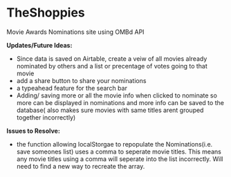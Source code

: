 # TheShoppies
Movie Awards Nominations site using OMBd API

**Updates/Future Ideas:**
- Since data is saved on Airtable, create a veiw of all movies already nominated by others and a list or precentage of votes going to that movie
- add a share button to share your nominations
- a typeahead feature for the search bar
- Adding/ saving more or all the movie info when clicked to nominate so more can be displayed in nominations and more info can be saved to the database( also makes sure movies with same titles arent grouped together incorrectly)


**Issues to Resolve:**
- the function allowing localStorgae to repopulate the Nominations(i.e. save someones list) uses a comma to seperate movie titles. This means any movie titles using a comma will seperate into the list incorrectly. Will need to find a new way to recreate the array.
